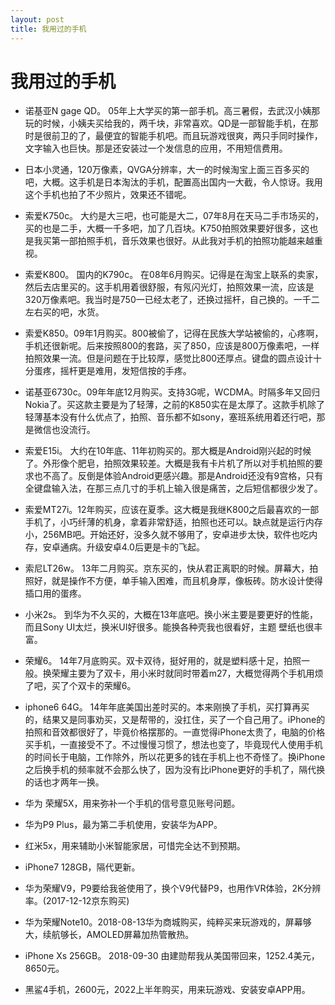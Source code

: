 ```yaml
---
layout: post
title: 我用过的手机
---
```

# 我用过的手机

  * 诺基亚N gage QD。 05年上大学买的第一部手机。高三暑假，去武汉小姨那玩的时候，小姨夫买给我的，两千块，非常喜欢。QD是一部智能手机，在那时是很前卫的了，最便宜的智能手机吧。而且玩游戏很爽，两只手同时操作，文字输入也巨快。那是还安装过一个发信息的应用，不用短信费用。

  * 日本小灵通，120万像素，QVGA分辨率，大一的时候淘宝上面三百多买的吧，大概。这手机是日本淘汰的手机，配置高出国内一大截，令人惊讶。我用这个手机也拍了不少照片，效果还不错呢。

  * 索爱K750c。 大约是大三吧，也可能是大二，07年8月在天马二手市场买的，买的也是二手，大概一千多吧，加了几百块。K750拍照效果要好很多，这也是我买第一部拍照手机，音乐效果也很好。从此我对手机的拍照功能越来越重视。
  * 索爱K800。 国内的K790c。 在08年6月购买。记得是在淘宝上联系的卖家，然后去店里买的。这手机用着很舒服，有氖闪光灯，拍照效果一流，应该是320万像素吧。我当时是750一已经太老了，还换过摇杆，自己换的。一千二左右买的吧，水货。
  * 索爱K850。09年1月购买。800被偷了，记得在民族大学站被偷的，心疼啊，手机还很新呢。后来按照800的套路，买了850，应该是800万像素吧，一样拍照效果一流。但是问题在于比较厚，感觉比800还厚点。键盘的圆点设计十分蛋疼，摇杆更是难用，发短信按的手疼。

  * 诺基亚6730c。09年年底12月购买。支持3G呢，WCDMA。时隔多年又回归Nokia了。买这款主要是为了轻薄，之前的K850实在是太厚了。这款手机除了轻薄基本没有什么优点了，拍照、音乐都不如sony，塞班系统用着还行吧，那是微信也没流行。

  * 索爱E15i。 大约在10年底、11年初购买的。那大概是Android刚兴起的时候了。外形像个肥皂，拍照效果较差。大概是我有卡片机了所以对手机拍照的要求也不高了。反倒是体验Android更感兴趣。那是Android还没有9宫格，只有全键盘输入法，在那三点几寸的手机上输入很是痛苦，之后短信都很少发了。
  * 索爱MT27i。12年购买，应该在夏季。这大概是我继K800之后最喜欢的一部手机了，小巧纤薄的机身，拿着非常舒适，拍照也还可以。缺点就是运行内存小，256MB吧。开始还好，没多久就不够用了，安卓进步太快，软件也吃内存，安卓通病。升级安卓4.0后更是卡的飞起。
  * 索尼LT26w。 13年二月购买。京东买的，快从君正离职的时候。屏幕大，拍照好，就是操作不方便，单手输入困难，而且机身厚，像板砖。防水设计使得插口用的蛋疼。

  * 小米2s。 到华为不久买的，大概在13年底吧。换小米主要是要更好的性能，而且Sony UI太烂，换米UI好很多。能换各种壳我也很看好，主题 壁纸也很丰富。
  * 荣耀6。 14年7月底购买。双卡双待，挺好用的，就是塑料感十足，拍照一般。换荣耀主要为了双卡，用小米时就同时带着m27，大概觉得两个手机用烦了吧，买了个双卡的荣耀6。

  * iphone6 64G。 14年年底美国出差时买的。本来刚换了手机，买打算再买的，结果又是同事劝买，又是帮带的，没扛住，买了一个自己用了。iPhone的拍照和音效都很好了，毕竟价格摆那的。一直觉得iPhone太贵了，电脑的价格买手机，一直接受不了。不过慢慢习惯了，想法也变了，毕竟现代人使用手机的时间长于电脑，工作除外，所以花更多的钱在手机上也不奇怪了。换iPhone之后换手机的频率就不会那么快了，因为没有比iPhone更好的手机了，隔代换的话也才两年一换。

  * 华为 荣耀5X，用来弥补一个手机的信号意见账号问题。
  * 华为P9 Plus，最为第二手机使用，安装华为APP。
  * 红米5x，用来辅助小米智能家居，可惜完全达不到预期。

  * iPhone7 128GB，隔代更新。

  * 华为荣耀V9，P9要给我爸使用了，换个V9代替P9，也用作VR体验，2K分辨率。(2017-12-12京东购买)
  * 华为荣耀Note10。2018-08-13华为商城购买，纯粹买来玩游戏的，屏幕够大，续航够长，AMOLED屏幕加热管散热。

  * iPhone Xs 256GB。 2018-09-30 由建勋帮我从美国带回来，1252.4美元，8650元。

  * 黑鲨4手机，2600元，2022上半年购买，用来玩游戏、安装安卓APP用。
